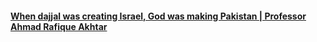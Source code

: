#### [When dajjal was creating Israel, God was making Pakistan | Professor Ahmad Rafique Akhtar](https://www.youtube.com/watch?v=y9BIMU2vwno)
